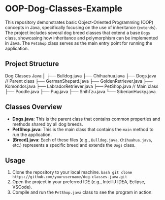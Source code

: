 # OOP-Dog-Classes-Example

This repository demonstrates basic Object-Oriented Programming (OOP) concepts in Java, specifically focusing on the use of inheritance (`extends`). The project includes several dog breed classes that extend a base `Dogs` class, showcasing how inheritance and polymorphism can be implemented in Java. The `PetShop` class serves as the main entry point for running the application.

## Project Structure

Dog Classes Java
│
├── Bulldog.java
├── Chihuahua.java
├── Dogs.java // Parent class
├── GermanShepard.java
├── GoldenRetriever.java
├── Komondor.java
├── LabradorRetriever.java
├── PetShop.java // Main class
├── Poodle.java
├── Pug.java
├── ShihTzu.java
└── SiberianHusky.java

## Classes Overview

- **Dogs.java**: This is the parent class that contains common properties and methods shared by all dog breeds.
- **PetShop.java**: This is the main class that contains the `main` method to run the application.
- **[Breed].java**: Each of these files (e.g., `Bulldog.java`, `Chihuahua.java`, etc.) represents a specific breed and extends the `Dogs` class.

## Usage

1. Clone the repository to your local machine.
    ```bash git clone https://github.com/yourusername/dog-classes-java.git```
2. Open the project in your preferred IDE (e.g., IntelliJ IDEA, Eclipse, VSCode).
3. Compile and run the `PetShop.java` class to see the program in action.
